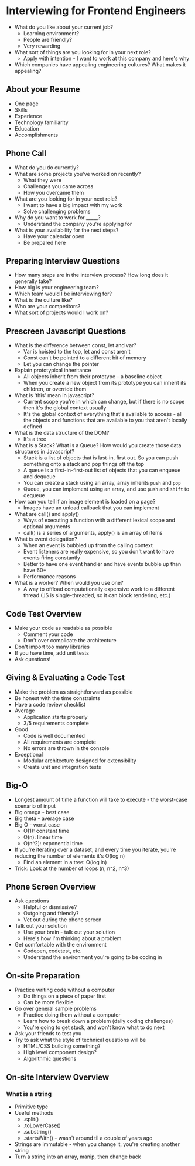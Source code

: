 # Interviewing for Frontend Engineers

- What do you like about your current job?
  - Learning environment?
  - People are friendly?
  - Very rewarding
- What sort of things are you looking for in your next role?
  - Apply with intention - I want to work at this company and here's why
- Which companies have appealing engineering cultures? What makes it appealing?

## About your Resume
- One page
- Skills
- Experience
- Technology familiarity
- Education
- Accomplishments

## Phone Call
- What do you do currently?
- What are some projects you've worked on recently?
  - What they were
  - Challenges you came across
  - How you overcame them
- What are you looking for in your next role?
  - I want to have a big impact with my work
  - Solve challenging problems
- Why do you want to work for _____?
  - Understand the company you're applying for
- What is your availability for the next steps?
  - Have your calendar open
  - Be prepared here

## Preparing Interview Questions
- How many steps are in the interview process? How long does it generally take?
- How big is your engineering team?
- Which team would I be interviewing for?
- What is the culture like?
- Who are your competitors?
- What sort of projects would I work on?

## Prescreen Javascript Questions
- What is the difference between const, let and var?
  - Var is hoisted to the top, let and const aren't
  - Const can't be pointed to a different bit of memory
  - Let you can change the pointer
- Explain prototypical inheritance
  - All objects inherit from their prototype - a baseline object
  - When you create a new object from its prototype you can inherit its children, or override them
- What is 'this' mean in javascript?
  - Current scope you're in which can change, but if there is no scope then it's the global context usually
  - It's the global context of everything that's available to access - all the objects and functions that are available to you that aren't locally defined
- What is the data structure of the DOM?
  - It's a tree
- What is a Stack? What is a Queue? How would you create those data structures in Javascript?
  - Stack is a list of objects that is last-in, first out. So you can push something onto a stack and pop things off the top
  - A queue is a first-in-first-out list of objects that you can enqueue and dequeue
  - You can create a stack using an array, array inherits `push` and `pop`
  - Queue, you can implement using an array, and use `push` and `shift` to dequeue
- How can you tell if an image element is loaded on a page?
  - Images have an unload callback that you can implement
- What are call() and apply()
  - Ways of executing a function with a different lexical scope and optional arguments
  - call() is a series of arguments, apply() is an array of items 
- What is event delegation?
  - When an event is bubbled up from the calling context
  - Event listeners are really expensive, so you don't want to have events firing constantly
  - Better to have one event handler and have events bubble up than have 60+
  - Performance reasons
- What is a worker? When would you use one?
  - A way to offload computationally expensive work to a different thread (JS is single-threaded, so it can block rendering, etc.)

## Code Test Overview
- Make your code as readable as possible
  - Comment your code
  - Don't over complicate the architecture
- Don't import too many libraries
- If you have time, add unit tests
- Ask questions!

## Giving & Evaluating a Code Test
- Make the problem as straightforward as possible
- Be honest with the time constraints
- Have a code review checklist
- Average
  - Application starts properly
  - 3/5 requirements complete
- Good
  - Code is well documented
  - All requirements are complete
  - No errors are thrown in the console
- Exceptional
  - Modular architecture designed for extensibility
  - Create unit and integration tests

## Big-O
- Longest amount of time a function will take to execute - the worst-case scenario of input
- Big omega - best case
- Big theta - average case
- Big O - worst case
  - O(1): constant time
  - O(n): linear time
  - O(n^2): exponential time
- If you're iterating over a dataset, and every time you iterate, you're reducing the number of elements it's O(log n)
  - Find an element in a tree: O(log in)
- Trick: Look at the number of loops (n, n^2, n^3)

## Phone Screen Overview
- Ask questions
  - Helpful or dismissive?
  - Outgoing and friendly?
  - Vet out during the phone screen
- Talk out your solution
  - Use your brain - talk out your solution
  - Here's how I'm thinking about a problem
- Get comfortable with the environment
  - Codepen, codetest, etc.
  - Understand the environment you're going to be coding in

## On-site Preparation
- Practice writing code without a computer
  - Do things on a piece of paper first
  - Can be more flexible
- Go over general sample problems
  - Practice doing them without a computer
  - Learn how to break down a problem (daily coding challenges)
  - You're going to get stuck, and won't know what to do next
- Ask your friends to test you
- Try to ask what the style of technical questions will be
  - HTML/CSS building something?
  - High level component design?
  - Algorithmic questions

## On-site Interview Overview

### What is a string
- Primitive type
- Useful methods
  - .split()
  - .toLowerCase()
  - .substring()
  - .startsWith() - wasn't around til a couple of years ago
- Strings are immutable - when you change it, you're creating another string
- Turn a string into an array, manip, then change back

